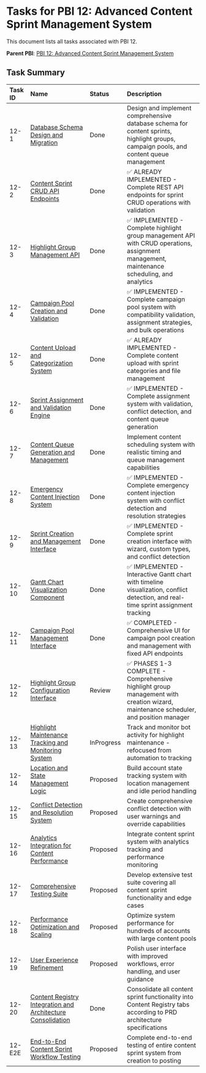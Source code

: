 # Tasks for PBI 12: Advanced Content Sprint Management System

This document lists all tasks associated with PBI 12.

**Parent PBI**: [PBI 12: Advanced Content Sprint Management System](./prd.md)

## Task Summary

| Task ID | Name | Status | Description |
| :------ | :------------------------------------ | :------- | :--------------------------------- |
| 12-1 | [Database Schema Design and Migration](./12-1.md) | Done | Design and implement comprehensive database schema for content sprints, highlight groups, campaign pools, and content queue management |
| 12-2 | [Content Sprint CRUD API Endpoints](./12-2.md) | Done | ✅ ALREADY IMPLEMENTED - Complete REST API endpoints for sprint CRUD operations with validation |
| 12-3 | [Highlight Group Management API](./12-3.md) | Done | ✅ IMPLEMENTED - Complete highlight group management API with CRUD operations, assignment management, maintenance scheduling, and analytics |
| 12-4 | [Campaign Pool Creation and Validation](./12-4.md) | Done | ✅ IMPLEMENTED - Complete campaign pool system with compatibility validation, assignment strategies, and bulk operations |
| 12-5 | [Content Upload and Categorization System](./12-5.md) | Done | ✅ ALREADY IMPLEMENTED - Complete content upload with sprint categories and file management |
| 12-6 | [Sprint Assignment and Validation Engine](./12-6.md) | Done | ✅ IMPLEMENTED - Complete assignment system with validation, conflict detection, and content queue generation |
| 12-7 | [Content Queue Generation and Management](./12-7.md) | Done | Implement content scheduling system with realistic timing and queue management capabilities |
| 12-8 | [Emergency Content Injection System](./12-8.md) | Done | ✅ IMPLEMENTED - Complete emergency content injection system with conflict detection and resolution strategies |
| 12-9 | [Sprint Creation and Management Interface](./12-9.md) | Done | ✅ IMPLEMENTED - Complete sprint creation interface with wizard, custom types, and conflict detection |
| 12-10 | [Gantt Chart Visualization Component](./12-10.md) | Done | ✅ IMPLEMENTED - Interactive Gantt chart with timeline visualization, conflict detection, and real-time sprint assignment tracking |
| 12-11 | [Campaign Pool Management Interface](./12-11.md) | Done | ✅ COMPLETED - Comprehensive UI for campaign pool creation and management with fixed API endpoints |
| 12-12 | [Highlight Group Configuration Interface](./12-12.md) | Review | ✅ PHASES 1-3 COMPLETE - Comprehensive highlight group management with creation wizard, maintenance scheduler, and position manager |
| 12-13 | [Highlight Maintenance Tracking and Monitoring System](./12-13.md) | InProgress | Track and monitor bot activity for highlight maintenance - refocused from automation to tracking |
| 12-14 | [Location and State Management Logic](./12-14.md) | Proposed | Build account state tracking system with location management and idle period handling |
| 12-15 | [Conflict Detection and Resolution System](./12-15.md) | Proposed | Create comprehensive conflict detection with user warnings and override capabilities |
| 12-16 | [Analytics Integration for Content Performance](./12-16.md) | Proposed | Integrate content sprint system with analytics tracking and performance monitoring |
| 12-17 | [Comprehensive Testing Suite](./12-17.md) | Proposed | Develop extensive test suite covering all content sprint functionality and edge cases |
| 12-18 | [Performance Optimization and Scaling](./12-18.md) | Proposed | Optimize system performance for hundreds of accounts with large content pools |
| 12-19 | [User Experience Refinement](./12-19.md) | Proposed | Polish user interface with improved workflows, error handling, and user guidance |
| 12-20 | [Content Registry Integration and Architecture Consolidation](./12-20.md) | Done | Consolidate all content sprint functionality into Content Registry tabs according to PRD architecture specifications |
| 12-E2E | [End-to-End Content Sprint Workflow Testing](./12-E2E.md) | Proposed | Complete end-to-end testing of entire content sprint system from creation to posting | 